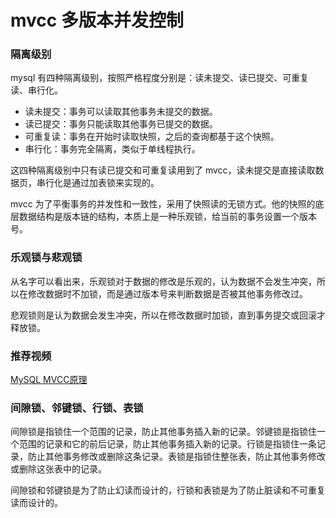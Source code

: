 # mvcc 多版本并发控制

### 隔离级别
mysql 有四种隔离级别，按照严格程度分别是：读未提交、读已提交、可重复读、串行化。

- 读未提交：事务可以读取其他事务未提交的数据。
- 读已提交：事务只能读取其他事务已提交的数据。
- 可重复读：事务在开始时读取快照，之后的查询都基于这个快照。
- 串行化：事务完全隔离，类似于单线程执行。

这四种隔离级别中只有读已提交和可重复读用到了 mvcc，读未提交是直接读取数据页，串行化是通过加表锁来实现的。

mvcc 为了平衡事务的并发性和一致性，采用了快照读的无锁方式。他的快照的底层数据结构是版本链的结构，本质上是一种乐观锁，给当前的事务设置一个版本号。

### 乐观锁与悲观锁

从名字可以看出来，乐观锁对于数据的修改是乐观的，认为数据不会发生冲突，所以在修改数据时不加锁，而是通过版本号来判断数据是否被其他事务修改过。

悲观锁则是认为数据会发生冲突，所以在修改数据时加锁，直到事务提交或回滚才释放锁。

### 推荐视频

[MySQL MVCC原理](https://www.bilibili.com/video/BV1Hr421p7EK/?spm_id_from=333.337.search-card.all.click&vd_source=c4ded1c149e9e44dc22e4b5626210fc7)

### 间隙锁、邻键锁、行锁、表锁
间隙锁是指锁住一个范围的记录，防止其他事务插入新的记录。邻键锁是指锁住一个范围的记录和它的前后记录，防止其他事务插入新的记录。行锁是指锁住一条记录，防止其他事务修改或删除这条记录。表锁是指锁住整张表，防止其他事务修改或删除这张表中的记录。

间隙锁和邻键锁是为了防止幻读而设计的，行锁和表锁是为了防止脏读和不可重复读而设计的。
